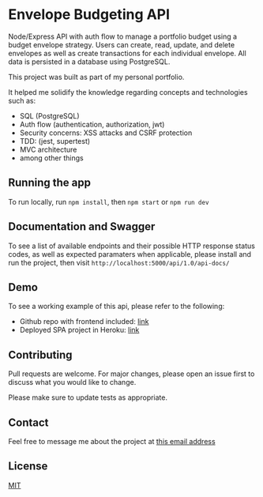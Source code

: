 # Envelope Budgeting API

Node/Express API with auth flow to manage a portfolio budget using a budget envelope strategy. Users can create, read, update, and delete envelopes as well as create transactions for each individual envelope. All data is persisted in a database using PostgreSQL.

This project was built as part of my personal portfolio.

It helped me solidify the knowledge regarding concepts and technologies such as:
- SQL (PostgreSQL)
- Auth flow (authentication, authorization, jwt)
- Security concerns: XSS attacks and CSRF protection
- TDD: (jest, supertest)
- MVC architecture
- among other things

## Running the app
To run locally, run `npm install`, then `npm start` or `npm run dev`

## Documentation and Swagger

To see a list of available endpoints and their possible HTTP response status codes, as well as expected paramaters when applicable, please install and run the project, then visit `http://localhost:5000/api/1.0/api-docs/`

## Demo

To see a working example of this api, please refer to the following:
- Github repo with frontend included: [link](https://github.com/allanbernartt/envelopes-SPA) 
- Deployed SPA project in Heroku: [link](https://envelope-project.herokuapp.com/) 

## Contributing

Pull requests are welcome. For major changes, please open an issue first to discuss what you would like to change.

Please make sure to update tests as appropriate.

## Contact
Feel free to message me about the project at [this email address](mailto:allan.bernartt@gmail.com)


## License
[MIT](https://choosealicense.com/licenses/mit/)